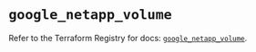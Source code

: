 # `google_netapp_volume`

Refer to the Terraform Registry for docs: [`google_netapp_volume`](https://registry.terraform.io/providers/hashicorp/google-beta/5.17.0/docs/resources/google_netapp_volume).
